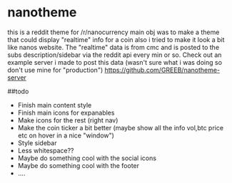 # nanotheme

this is a reddit theme for /r/nanocurrency
main obj was to make a theme that could display "realtime" info for a coin also i tried to make it look a bit like nanos website.
The "realtime" data is from cmc and is posted to the subs description/sidebar via the reddit api every min or so. Check out an example server i made to post this data (wasn't sure what i was doing so don't use mine for "production") https://github.com/GREEB/nanotheme-server


##todo

* Finish main content style
* Finish main icons for expanables
* Make icons for the rest (right nav)
* Make the coin ticker a bit better (maybe show all the info vol,btc price etc on hover in a nice "window")
* Style sidebar
* Less whitespace??
* Maybe do something cool with the social icons
* Maybe do something cool with the footer
* ....
